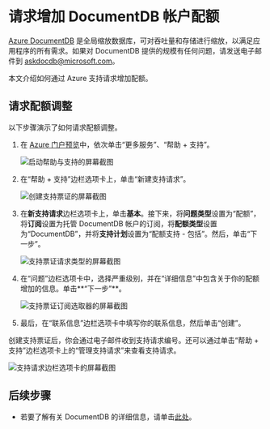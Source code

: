 <properties
    pageTitle="请求增加 DocumentDB 帐户配额 | Azure"
    description="了解如何请求对 DocumentDB 数据库配额（如文档存储空间和每个集合的吞吐量）的调整。"
    services="documentdb"
    author="AndrewHoh"
    manager="jhubbard"
    editor="monicar"
    documentationcenter="" />
<tags
    ms.assetid="68f7dc8d-534f-4301-a42c-bcd1bb1b77fe"
    ms.service="documentdb"
    ms.workload="data-services"
    ms.tgt_pltfrm="na"
    ms.devlang="na"
    ms.topic="article"
    ms.date="12/13/2016"
    wacn.date="01/23/2017"
    ms.author="anhoh" />  


# 请求增加 DocumentDB 帐户配额
[Azure DocumentDB](/home/features/documentdb/) 是全局缩放数据库，可对吞吐量和存储进行缩放，以满足应用程序的所有需求。如果对 DocumentDB 提供的规模有任何问题，请发送电子邮件到 askdocdb@microsoft.com。

本文介绍如何通过 Azure 支持请求增加配额。

## <a id="RequestQuotaIncrease"></a> 请求配额调整
以下步骤演示了如何请求配额调整。

1. 在 [Azure 门户预览](https://portal.azure.cn)中，依次单击“更多服务”、“帮助 + 支持”。
   
    ![启动帮助与支持的屏幕截图](./media/documentdb-increase-limits/helpsupport.png)  

2. 在“帮助 + 支持”边栏选项卡上，单击“新建支持请求”。
   
    ![创建支持票证的屏幕截图](./media/documentdb-increase-limits/getsupport.png)  

3. 在**新支持请求**边栏选项卡上，单击**基本**。接下来，将**问题类型**设置为“配额”，将**订阅**设置为托管 DocumentDB 帐户的订阅，将**配额类型**设置为“DocumentDB”，并将**支持计划**设置为“配额支持 - 包括”。然后，单击“下一步”。
   
    ![支持票证请求类型的屏幕截图](./media/documentdb-increase-limits/supportrequest1.png)  

4. 在“问题”边栏选项卡中，选择严重级别，并在“详细信息”中包含关于你的配额增加的信息。单击**“下一步”**。
   
    ![支持票证订阅选取器的屏幕截图](./media/documentdb-increase-limits/supportrequest2.png)  

5. 最后，在“联系信息”边栏选项卡中填写你的联系信息，然后单击“创建”。

创建支持票证后，你会通过电子邮件收到支持请求编号。还可以通过单击“帮助 + 支持”边栏选项卡上的“管理支持请求”来查看支持请求。

![支持请求边栏选项卡的屏幕截图](./media/documentdb-increase-limits/supportrequest4.png)  


## <a name="NextSteps"></a>后续步骤
- 若要了解有关 DocumentDB 的详细信息，请单击[此处](/documentation/services/documentdb/)。

<!---HONumber=Mooncake_0109_2017-->
<!---Update_Description: wording update -->
